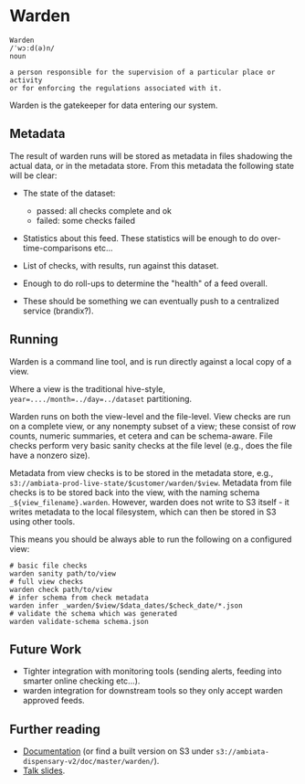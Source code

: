 Warden
======

```
Warden
/ˈwɔːd(ə)n/
noun

a person responsible for the supervision of a particular place or activity
or for enforcing the regulations associated with it.
```

Warden is the gatekeeper for data entering our system.


Metadata
--------

The result of warden runs will be stored as metadata in files
shadowing the actual data, or in the metadata store. From this
metadata the following state will be clear:

 - The state of the dataset:
    - passed: all checks complete and ok
    - failed: some checks failed

 - Statistics about this feed. These statistics will be
   enough to do over-time-comparisons etc...

 - List of checks, with results, run against this dataset.

 - Enough to do roll-ups to determine the "health" of a
   feed overall.

 - These should be something we can eventually push to a
   centralized service (brandix?).


Running
-------

Warden is a command line tool, and is run directly against a
local copy of a view.

Where a view is the traditional hive-style,
`year=..../month=../day=../dataset` partitioning.

Warden runs on both the view-level and the file-level. View checks are
run on a complete view, or any nonempty subset of a view; these
consist of row counts, numeric summaries, et cetera and can be
schema-aware. File checks perform very basic sanity checks at the file
level (e.g., does the file have a nonzero size).

Metadata from view checks is to be stored in the metadata store, e.g.,
`s3://ambiata-prod-live-state/$customer/warden/$view`. Metadata from
file checks is to be stored back into the view, with the naming schema
`_${view_filename}.warden`. However, warden does not write to S3
itself - it writes metadata to the local filesystem, which can then be
stored in S3 using other tools.

This means you should be always able to run the following on a
configured view:

```
# basic file checks
warden sanity path/to/view
# full view checks
warden check path/to/view
# infer schema from check metadata
warden infer _warden/$view/$data_dates/$check_date/*.json
# validate the schema which was generated
warden validate-schema schema.json
```

Future Work
-----------

 - Tighter integration with monitoring tools (sending alerts, feeding
   into smarter online checking etc...). 
 - warden integration for downstream tools so they only accept warden
   approved feeds.

Further reading
---------------

 - [Documentation](https://github.com/ambiata/warden/tree/master/doc)
   (or find a built version on S3 under
   `s3://ambiata-dispensary-v2/doc/master/warden/`).
 - [Talk slides](https://github.com/ambiata/talks/blob/master/warden-2016-05-20/slides.pdf).